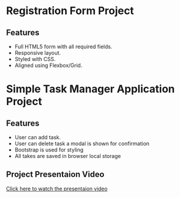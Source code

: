 # Registration Form Project

## Features

- Full HTML5 form with all required fields.
- Responsive layout.
- Styled with CSS.
- Aligned using Flexbox/Grid.

# Simple Task Manager Application Project

## Features

- User can add task.
- User can delete task a modal is shown for confirmation
- Bootstrap is used for styling
- All takes are saved in browser local storage

## Project Presentaion Video

[Click here to watch the presentaion video](https://www.loom.com/share/37ad51ad46d64ab88da742daff626164?sid=930ff4c3-cd75-42cd-a705-573c50160808)
